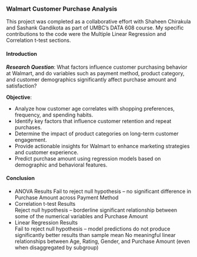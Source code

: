 ### Walmart Customer Purchase Analysis

This project was completed as a collaborative effort with Shaheen Chirakula and Sashank Gandikota as part of UMBC’s DATA 608 course. My specific contributions to the code were the Multiple Linear Regression and Correlation t-test sections.

#### Introduction

_**Research Question**_: What factors influence customer purchasing behavior at Walmart, and do variables such as payment method, product category, and customer demographics significantly affect purchase amount and satisfaction?    

**Objective**:
* Analyze how customer age correlates with shopping preferences, frequency, and spending habits.
* Identify key factors that influence customer retention and repeat purchases.
* Determine the impact of product categories on long-term customer engagement.
* Provide actionable insights for Walmart to enhance marketing strategies and customer experience.
* Predict purchase amount using regression models based on demographic and behavioral features.

#### Conclusion

* ANOVA Results
    Fail to reject null hypothesis – no significant difference in Purchase Amount across Payment Method
* Correlation t-test Results 	
    Reject null hypothesis – borderline significant relationship between some of the numerical variables and Purchase Amount
* Linear Regression Results 	
    Fail to reject null hypothesis – model predictions do not produce significantly better results than sample mean
    No meaningful linear relationships between Age, Rating, Gender, and Purchase Amount 
    (even when disaggregated by subgroup)
